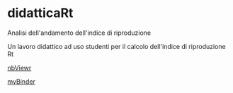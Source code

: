 # didatticaRt
Analisi dell'andamento dell'indice di riproduzione

Un lavoro didattico ad uso studenti per il calcolo dell'indice di riproduzione Rt

[nbViewr](https://nbviewer.jupyter.org/github/lrnzr/didatticaRt/tree/main/)

[myBinder](https://mybinder.org/v2/gh/lrnzr/didatticaRt/main)

